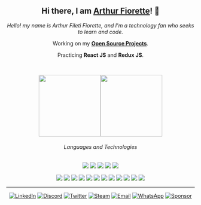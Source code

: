 <h2 align="center">
  <strong>Hi there, I am <a href="https://github.com/ArthurFiorette">Arthur Fiorette</a>! 👋</strong>
</h2>
<p align="center">
  <i>Hello! my name is Arthur Fileti Fiorette, and I'm a technology fan who seeks to learn and code.</i>
</p>
<p align="center">
  Working on my
  <a href="https://github.com/ArthurFiorette?tab=repositories"><strong>Open Source Projects</strong></a
  >.
</p>
<p align="center">Practicing <strong>React JS</strong> and <strong>Redux JS</strong>.</p>
<br />
<p align="center">
  <img
    height="165px"
    src="https://github-readme-stats.vercel.app/api?username=ArthurFiorette&count_private=true&show_icons=true"
  /><img height="165px" src="https://github-readme-stats.vercel.app/api/top-langs/?username=ArthurFiorette&layout=compact" />
</p>
<h6 align="center">Languages and Technologies</h6>
<p align="center">
  <a href="#"
    ><img src="https://img.shields.io/badge/TypeScript-3178C6?style=flat-square&logo=typescript&logoColor=fff"
  /></a>
  <a href="#"
    ><img src="https://img.shields.io/badge/JavaScript-F7DF1E?style=flat-square&logo=javascript&logoColor=222"
  /></a>
  <a href="#"><img src="https://img.shields.io/badge/Java-007396?style=flat-square&logo=java&logoColor=fff" /></a>
  <a href="#"><img src="https://img.shields.io/badge/HTML_5-E34F26?style=flat-square&logo=html5&logoColor=fff" /></a>
  <a href="#"><img src="https://img.shields.io/badge/CSS_3-1572B6?style=flat-square&logo=css3&logoColor=fff" /></a>
</p>
<p align="center">
  <a href="#"><img src="https://img.shields.io/badge/React-61DAFB?style=flat-square&logo=react&logoColor=222" /></a>
  <a href="#"><img src="https://img.shields.io/badge/Node-339933?style=flat-square&logo=node.js&logoColor=fff" /></a>
  <a href="#"><img src="https://img.shields.io/badge/Docker-2496ED?style=flat-square&logo=docker&logoColor=fff" /></a>
  <a href="#"><img src="https://img.shields.io/badge/Webpack-8DD6F9?style=flat-square&logo=webpack&logoColor=222" /></a>
  <a href="#"><img src="https://img.shields.io/badge/Express-000000?style=flat-square&logo=express&logoColor=white" /></a>
  <a href="#"><img src="https://img.shields.io/badge/Gulp-CF4647?style=flat-square&logo=gulp&logoColor=fff" /></a>
  <a href="#"
    ><img src="https://img.shields.io/badge/GitHub_Actions-2088FF?style=flat-square&logo=github-actions&logoColor=fff"
  /></a>
  <a href="#"><img src="https://img.shields.io/badge/Maven-C71A36?style=flat-square&logo=apache-maven&logoColor=white" /></a>
  <a href="#"
    ><img src="https://img.shields.io/badge/Bootstrap-7952B3?style=flat-square&logo=bootstrap&logoColor=white"
  /></a>
  <a href="#"><img src="https://img.shields.io/badge/Git-F05032?style=flat-square&logo=git&logoColor=white" /></a>
  <a href="#"><img src="https://img.shields.io/badge/jQuery-0769AD?style=flat-square&logo=jquery&logoColor=white" /></a>
  <a href="#"><img src="https://img.shields.io/badge/Socket.io-010101?style=flat-square&logo=socket.io&logoColor=white" /></a>
</p>
<hr />
<p align="center">
  <a href="https://www.linkedin.com/in/arthurfiorette/"
    ><img src="https://img.shields.io/badge/LinkedIn-0A66C2?style=flat-square&logo=linkedin&logoColor=white" alt="LinkedIn"
  /></a>
  <a href="https://discord.gg/B4KKNYRzyR/"
    ><img src="https://img.shields.io/badge/Discord-7289DA?style=flat-square&logo=discord&logoColor=white" alt="Discord"
  /></a>
  <a href="https://twitter.com/ArthurFiorette/"
    ><img src="https://img.shields.io/badge/Twitter-1DA1F2?style=flat-square&logo=twitter&logoColor=white" alt="Twitter"
  /></a>
  <a href="https://steamcommunity.com/profiles/76561198850668121"
    ><img src="https://img.shields.io/badge/Steam-000000?style=flat-square&logo=steam&logoColor=white" alt="Steam"
  /></a>
  <a href="mailto:arthur.fiorette@gmail.com"
    ><img src="https://img.shields.io/badge/Email-EA4335?style=flat-square&logo=gmail&logoColor=white" alt="Email"
  /></a>
  <a href="https://api.whatsapp.com/send?phone=5528999772770&text=Hi!%20I%20came%20from%20your%20GitHub."
    ><img src="https://img.shields.io/badge/WhatsApp-25D366?style=flat-square&logo=whatsapp&logoColor=white" alt="WhatsApp"
  /></a>
  <a href="http://bit.ly/steam-tradelink"
    ><img
      src="https://img.shields.io/badge/Sponsor-EA4AAA?style=flat-square&logo=github-sponsors&logoColor=white"
      alt="Sponsor"
  /></a>
</p>
